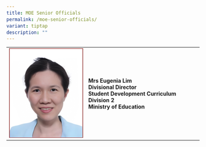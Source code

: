 ```yaml
---
title: MOE Senior Officials
permalink: /moe-senior-officials/
variant: tiptap
description: ""
---
```

<table style="minWidth: 50px">
<colgroup>
<col>
<col>
</colgroup>
<tbody>
<tr>
<td rowspan="1" colspan="1">
<div class="isomer-image-wrapper">
<img style="width: 100%" height="auto" width="100%" alt="" src="/images/6.png">
</div>
</td>
<td rowspan="1" colspan="1">
<p></p>
<p><strong>Mrs Eugenia Lim <br>Divisional Director <br>Student Development Curriculum Division 2 <br>Ministry of Education <br></strong>
</p>
</td>
</tr>
</tbody>
</table>
<p></p>
